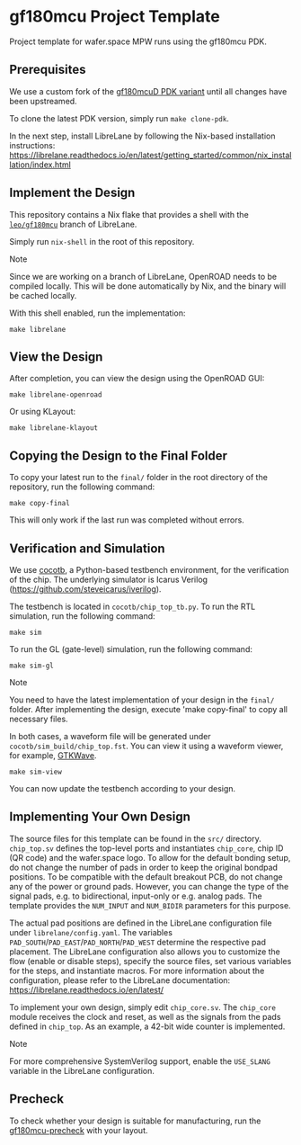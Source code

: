 # gf180mcu Project Template

Project template for wafer.space MPW runs using the gf180mcu PDK.

## Prerequisites

We use a custom fork of the [gf180mcuD PDK variant](https://github.com/wafer-space/gf180mcu) until all changes have been upstreamed.

To clone the latest PDK version, simply run `make clone-pdk`.

In the next step, install LibreLane by following the Nix-based installation instructions: https://librelane.readthedocs.io/en/latest/getting_started/common/nix_installation/index.html

## Implement the Design

This repository contains a Nix flake that provides a shell with the [`leo/gf180mcu`](https://github.com/librelane/librelane/tree/leo/gf180mcu) branch of LibreLane.

Simply run `nix-shell` in the root of this repository.

> [!NOTE]
> Since we are working on a branch of LibreLane, OpenROAD needs to be compiled locally. This will be done automatically by Nix, and the binary will be cached locally. 

With this shell enabled, run the implementation:

```
make librelane
```

## View the Design

After completion, you can view the design using the OpenROAD GUI:

```
make librelane-openroad
```

Or using KLayout:

```
make librelane-klayout
```

## Copying the Design to the Final Folder

To copy your latest run to the `final/` folder in the root directory of the repository, run the following command:

```
make copy-final
```

This will only work if the last run was completed without errors.

## Verification and Simulation

We use [cocotb](https://www.cocotb.org/), a Python-based testbench environment, for the verification of the chip.
The underlying simulator is Icarus Verilog (https://github.com/steveicarus/iverilog).

The testbench is located in `cocotb/chip_top_tb.py`. To run the RTL simulation, run the following command:

```
make sim
```

To run the GL (gate-level) simulation, run the following command:

```
make sim-gl
```

> [!NOTE]
> You need to have the latest implementation of your design in the `final/` folder. After implementing the design, execute 'make copy-final' to copy all necessary files.

In both cases, a waveform file will be generated under `cocotb/sim_build/chip_top.fst`.
You can view it using a waveform viewer, for example, [GTKWave](https://gtkwave.github.io/gtkwave/).

```
make sim-view
```

You can now update the testbench according to your design.

## Implementing Your Own Design

The source files for this template can be found in the `src/` directory. `chip_top.sv` defines the top-level ports and instantiates `chip_core`, chip ID (QR code) and the wafer.space logo. To allow for the default bonding setup, do not change the number of pads in order to keep the original bondpad positions. To be compatible with the default breakout PCB, do not change any of the power or ground pads. However, you can change the type of the signal pads, e.g. to bidirectional, input-only or e.g. analog pads. The template provides the `NUM_INPUT` and `NUM_BIDIR` parameters for this purpose.

The actual pad positions are defined in the LibreLane configuration file under `librelane/config.yaml`. The variables `PAD_SOUTH`/`PAD_EAST`/`PAD_NORTH`/`PAD_WEST` determine the respective pad placement. The LibreLane configuration also allows you to customize the flow (enable or disable steps), specify the source files, set various variables for the steps, and instantiate macros. For more information about the configuration, please refer to the LibreLane documentation: https://librelane.readthedocs.io/en/latest/

To implement your own design, simply edit `chip_core.sv`. The `chip_core` module receives the clock and reset, as well as the signals from the pads defined in `chip_top`. As an example, a 42-bit wide counter is implemented.

> [!NOTE]
> For more comprehensive SystemVerilog support, enable the `USE_SLANG` variable in the LibreLane configuration.

## Precheck

To check whether your design is suitable for manufacturing, run the [gf180mcu-precheck](https://github.com/wafer-space/gf180mcu-precheck) with your layout.
